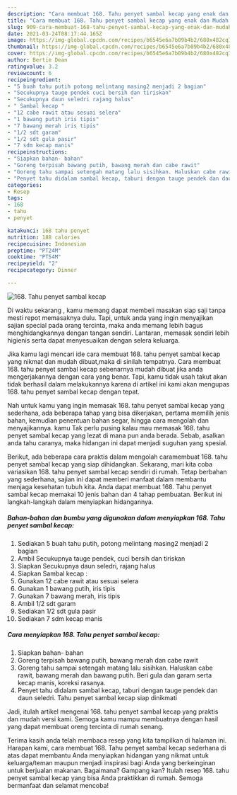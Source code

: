 ```yaml
---
description: "Cara membuat 168. Tahu penyet sambal kecap yang enak dan Mudah Dibuat"
title: "Cara membuat 168. Tahu penyet sambal kecap yang enak dan Mudah Dibuat"
slug: 909-cara-membuat-168-tahu-penyet-sambal-kecap-yang-enak-dan-mudah-dibuat
date: 2021-03-24T08:17:44.165Z
image: https://img-global.cpcdn.com/recipes/b6545e6a7b09b4b2/680x482cq70/168-tahu-penyet-sambal-kecap-foto-resep-utama.jpg
thumbnail: https://img-global.cpcdn.com/recipes/b6545e6a7b09b4b2/680x482cq70/168-tahu-penyet-sambal-kecap-foto-resep-utama.jpg
cover: https://img-global.cpcdn.com/recipes/b6545e6a7b09b4b2/680x482cq70/168-tahu-penyet-sambal-kecap-foto-resep-utama.jpg
author: Bertie Dean
ratingvalue: 3.2
reviewcount: 6
recipeingredient:
- "5 buah tahu putih potong melintang masing2 menjadi 2 bagian"
- "Secukupnya tauge pendek cuci bersih dan tiriskan"
- "Secukupnya daun seledri rajang halus"
- " Sambal kecap "
- "12 cabe rawit atau sesuai selera"
- "1 bawang putih iris tipis"
- "7 bawang merah iris tipis"
- "1/2 sdt garam"
- "1/2 sdt gula pasir"
- "7 sdm kecap manis"
recipeinstructions:
- "Siapkan bahan- bahan"
- "Goreng terpisah bawang putih, bawang merah dan cabe rawit"
- "Goreng tahu sampai setengah matang lalu sisihkan. Haluskan cabe rawit, bawang merah dan bawang putih. Beri gula dan garam serta kecap manis, koreksi rasanya."
- "Penyet tahu didalam sambal kecap, taburi dengan tauge pendek dan daun seledri. Tahu penyet sambal kecap siap dinikmati"
categories:
- Resep
tags:
- 168
- tahu
- penyet

katakunci: 168 tahu penyet 
nutrition: 188 calories
recipecuisine: Indonesian
preptime: "PT24M"
cooktime: "PT54M"
recipeyield: "2"
recipecategory: Dinner

---
```



![168. Tahu penyet sambal kecap](https://img-global.cpcdn.com/recipes/b6545e6a7b09b4b2/680x482cq70/168-tahu-penyet-sambal-kecap-foto-resep-utama.jpg)

Di waktu  sekarang , kamu memang dapat membeli masakan siap saji tanpa mesti repot memasaknya dulu. Tapi, untuk anda yang ingin menyajikan sajian special pada orang tercinta, maka anda memang lebih bagus menghidangkannya dengan tangan sendiri. Lantaran, memasak sendiri lebih higienis serta dapat menyesuaikan dengan selera keluarga.

Jika kamu lagi mencari ide cara membuat 168. tahu penyet sambal kecap yang nikmat dan mudah dibuat,maka di sinilah tempatnya. Cara membuat 168. tahu penyet sambal kecap  sebenarnya mudah dibuat jika anda mengerjakannya dengan cara yang benar. Tapi, kamu tidak usah takut akan tidak berhasil dalam melakukannya 
karena di artikel ini kami akan mengupas 168. tahu penyet sambal kecap dengan tepat.  



Nah untuk kamu yang ingin memasak 168. tahu penyet sambal kecap yang sederhana, ada beberapa tahap yang bisa dikerjakan, pertama memilih jenis bahan, kemudian penentuan bahan segar, hingga cara mengolah dan menyajikannya. kamu Tak perlu pusing kalau mau memasak 168. tahu penyet sambal kecap yang lezat di mana pun anda berada. Sebab, asalkan anda  tahu caranya, maka hidangan ini dapat menjadi suguhan yang spesial.

Berikut, ada beberapa cara praktis  dalam mengolah caramembuat 168. tahu penyet sambal kecap yang siap dihidangkan. Sekarang, mari kita coba variasikan 168. tahu penyet sambal kecap sendiri di rumah. Tetap berbahan yang sederhana, sajian ini dapat memberi manfaat dalam membantu menjaga kesehatan tubuh kita. Anda dapat membuat 168. Tahu penyet sambal kecap memakai 10 jenis bahan dan 4 tahap pembuatan. Berikut ini langkah-langkah dalam menyiapkan hidangannya.

<!--inarticleads1-->

##### Bahan-bahan dan bumbu yang digunakan dalam menyiapkan 168. Tahu penyet sambal kecap:

1. Sediakan 5 buah tahu putih, potong melintang masing2 menjadi 2 bagian
1. Ambil Secukupnya tauge pendek, cuci bersih dan tiriskan
1. Siapkan Secukupnya daun seledri, rajang halus
1. Siapkan  Sambal kecap :
1. Gunakan 12 cabe rawit atau sesuai selera
1. Gunakan 1 bawang putih, iris tipis
1. Gunakan 7 bawang merah, iris tipis
1. Ambil 1/2 sdt garam
1. Sediakan 1/2 sdt gula pasir
1. Sediakan 7 sdm kecap manis




<!--inarticleads2-->

##### Cara menyiapkan 168. Tahu penyet sambal kecap:

1. Siapkan bahan- bahan
1. Goreng terpisah bawang putih, bawang merah dan cabe rawit
1. Goreng tahu sampai setengah matang lalu sisihkan. Haluskan cabe rawit, bawang merah dan bawang putih. Beri gula dan garam serta kecap manis, koreksi rasanya.
1. Penyet tahu didalam sambal kecap, taburi dengan tauge pendek dan daun seledri. Tahu penyet sambal kecap siap dinikmati




Jadi, itulah artikel mengenai  168. tahu penyet sambal kecap  yang praktis dan mudah versi kami. Semoga kamu mampu membuatnya dengan hasil yang dapat membuat oreng tercinta di rumah senang. 

Terima kasih anda telah membaca resep yang kita tampilkan di halaman ini. Harapan kami, cara membuat  168. Tahu penyet sambal kecap sederhana di atas dapat membantu Anda menyiapkan hidangan yang nikmat untuk keluarga/teman maupun menjadi inspirasi bagi Anda yang berkeinginan untuk berjualan makanan. Bagaimana? Gampang kan? Itulah resep 168. tahu penyet sambal kecap yang bisa Anda praktikkan di rumah. Semoga bermanfaat dan selamat mencoba!

